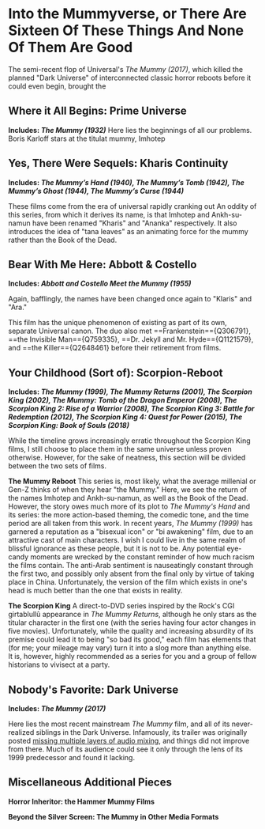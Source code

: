 # Into the Mummyverse, or There Are Sixteen Of These Things And None Of Them Are Good

The semi-recent flop of Universal's *The Mummy (2017)*, which killed the planned "Dark Universe" of interconnected classic horror reboots before it could even begin, brought the

## Where it All Begins: Prime Universe

**Includes: *The Mummy (1932)***
Here lies the beginnings of all our problems. Boris Karloff stars at the titulat mummy, Imhotep

## Yes, There Were Sequels: Kharis Continuity
**Includes: *The Mummy’s Hand (1940), The Mummy’s Tomb (1942), The Mummy’s Ghost (1944), The Mummy’s Curse (1944)***

These films come from the era of universal rapidly cranking out An oddity of this series, from which it derives its name, is that Imhotep and Ankh-su-namun have been renamed "Kharis" and "Ananka" respectively. It also introduces the idea of "tana leaves" as an animating force for the mummy rather than the Book of the Dead.

## Bear With Me Here: Abbott & Costello
**Includes: *Abbott and Costello Meet the Mummy (1955)***

Again, bafflingly, the names have been changed once again to "Klaris" and "Ara."

This film has the unique phenomenon of existing as part of its own, separate Universal canon. The duo also met ==Frankenstein=={Q306791}, ==the Invisible Man=={Q759335}, ==Dr. Jekyll and Mr. Hyde=={Q1121579}, and ==the Killer=={Q2648461} before their retirement from films.

## Your Childhood (Sort of): Scorpion-Reboot

**Includes: *The Mummy (1999), The Mummy Returns (2001), The Scorpion King (2002), The Mummy: Tomb of the Dragon Emperor (2008), The Scorpion King 2: Rise of a Warrior (2008), The Scorpion King 3: Battle for Redemption (2012), The Scorpion King 4: Quest for Power (2015), The Scorpion King: Book of Souls (2018)***

While the timeline grows increasingly erratic throughout the Scorpion King films, I still choose to place them in the same universe unless proven otherwise. However, for the sake of neatness, this section will be divided between the two sets of films.

__The Mummy Reboot__
This series is, most likely, what the average millenial or Gen-Z thinks of when they hear "the Mummy." Here, we see the return of the names Imhotep and Ankh-su-namun, as well as the Book of the Dead. However, the story owes much more of its plot to *The Mummy's Hand* and its series: the more action-based theming, the comedic tone, and the time period are all taken from this work. In recent years, *The Mummy (1999)* has garnered a reputation as a "bisexual icon" or "bi awakening" film, due to an attractive cast of main characters. I wish I could live in the same realm of blissful ignorance as these people, but it is not to be. Any potential eye-candy moments are wrecked by the constant reminder of how much racism the films contain. The anti-Arab sentiment is nauseatingly constant through the first two, and possibly only absent from the final only by virtue of taking place in China. Unfortunately, the version of the film which exists in one's head is much better than the one that exists in reality.

__The Scorpion King__
A direct-to-DVD series inspired by the Rock's CGI girtablullû appearance in *The Mummy Returns*, although he only stars as the titular character in the first one (with the series having four actor changes in five movies). Unfortunately, while the quality and increasing absurdity of its premise could lead it to being "so bad its good," each film has elements that (for me; your mileage may vary) turn it into a slog more than anything else. It is, however, highly recommended as a series for you and a group of fellow historians to vivisect at a party.

## Nobody's Favorite: Dark Universe
**Includes: *The Mummy (2017)***

Here lies the most recent mainstream *The Mummy* film, and all of its never-realized siblings in the Dark Universe. Infamously, its trailer was originally posted [missing multiple layers of audio mixing](https://www.youtube.com/watch?v=kRqxyqjpOHs), and things did not improve from there. Much of its audience could see it only through the lens of its 1999 predecessor and found it lacking.

## Miscellaneous Additional Pieces

**Horror Inheritor: the Hammer Mummy Films**

**Beyond the Silver Screen: The Mummy in Other Media Formats**
